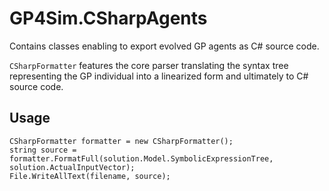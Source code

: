 # GP4Sim.CSharpAgents
Contains classes enabling to export evolved GP agents as C# source code.

`CSharpFormatter` features the core parser translating the syntax tree representing the GP individual into a linearized form and ultimately to C# source code.

## Usage
```
CSharpFormatter formatter = new CSharpFormatter();
string source = formatter.FormatFull(solution.Model.SymbolicExpressionTree, solution.ActualInputVector);
File.WriteAllText(filename, source);
```
